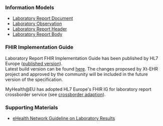 ### Information Models

- [Laboratory Report Document](StructureDefinition/EHDSLaboratoryReport)
- [Laboratory Observation](StructureDefinition/EHDSLaboratoryObservation)
- [Laboratory Report Header](StructureDefinition/EHDSLaboratoryReportHeader)
- [Laboratory Report Body](StructureDefinition/EHDSLaboratoryReportBody)


### FHIR Implementation Guide

Laboratory Report FHIR Implementation Guide has been published by HL7 Europe ([published version](https://hl7.eu/fhir/laboratory/index.html)).  
Latest build version can be found [here](https://build.fhir.org/ig/hl7-eu/laboratory/). The changes proposed by Xt-EHR project and approved by the community will be included in the future version of the specification. 

MyHealth@EU has adopted HL7 Europe's FHIR IG for laboratory report crossborder service (see [crossborder adaption](https://fhir.ehdsi.eu/laboratory/)).

### Supporting Materials

- [eHealth Network Guideline on Laboratory Results](https://health.ec.europa.eu/publications/ehn-laboratory-result-guidelines_en)

